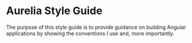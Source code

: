 # Aurelia Style Guide

The purpose of this style guide is to provide guidance on building Angular applications by showing the conventions I use and, more importantly.
